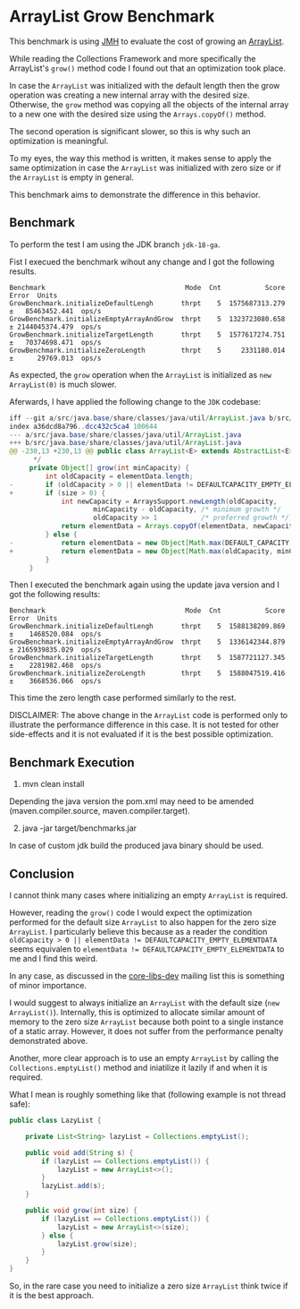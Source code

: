 # ArrayList Grow Benchmark

This benchmark is using [JMH](https://openjdk.org/projects/code-tools/jmh/) to evaluate the cost of growing an [ArrayList](https://docs.oracle.com/en/java/javase/18/docs/api/java.base/java/util/ArrayList.html).

While reading the Collections Framework and more specifically the ArrayList's `grow()` method code I found out that an optimization took place.

In case the `ArrayList` was initialized with the default length then the grow operation was creating a new internal array with the desired size. Otherwise, the `grow` method was copying all the objects of the internal array to a new one with the desired size using the `Arrays.copyOf()` method.

The second operation is significant slower, so this is why such an optimization is meaningful.

To my eyes, the way this method is written,  it makes sense to apply the same optimization in case the `ArrayList` was initialized with zero size or if the `ArrayList` is empty in general.

This benchmark aims to demonstrate the difference in this behavior.

## Benchmark

To perform the test I am using the JDK branch `jdk-18-ga`.

Fist I execued the benchmark wihout any change and I got the following results.

```shell
Benchmark                                   Mode  Cnt           Score            Error  Units
GrowBenchmark.initializeDefaultLengh       thrpt    5  1575687313.279 ±   85463452.441  ops/s
GrowBenchmark.initializeEmptyArrayAndGrow  thrpt    5  1323723080.658 ± 2144045374.479  ops/s
GrowBenchmark.initializeTargetLength       thrpt    5  1577617274.751 ±   70374698.471  ops/s
GrowBenchmark.initializeZeroLength         thrpt    5     2331180.014 ±      29769.013  ops/s
```

As expected, the `grow` operation when the `ArrayList` is initialized as `new ArrayList(0)` is much slower.

Aferwards, I have applied the following change to the `JDK` codebase:

```java
iff --git a/src/java.base/share/classes/java/util/ArrayList.java b/src/java.base/share/classes/java/util/ArrayList.java
index a36dcd8a796..dcc432c5ca4 100644
--- a/src/java.base/share/classes/java/util/ArrayList.java
+++ b/src/java.base/share/classes/java/util/ArrayList.java
@@ -230,13 +230,13 @@ public class ArrayList<E> extends AbstractList<E>
      */
     private Object[] grow(int minCapacity) {
         int oldCapacity = elementData.length;
-        if (oldCapacity > 0 || elementData != DEFAULTCAPACITY_EMPTY_ELEMENTDATA) {
+        if (size > 0) {
             int newCapacity = ArraysSupport.newLength(oldCapacity,
                     minCapacity - oldCapacity, /* minimum growth */
                     oldCapacity >> 1           /* preferred growth */);
             return elementData = Arrays.copyOf(elementData, newCapacity);
         } else {
-            return elementData = new Object[Math.max(DEFAULT_CAPACITY, minCapacity)];
+            return elementData = new Object[Math.max(oldCapacity, minCapacity)];
         }
     }
```

Then I executed the benchmark again using the update java version and I got the following results:

```shell
Benchmark                                   Mode  Cnt           Score            Error  Units
GrowBenchmark.initializeDefaultLengh       thrpt    5  1588138209.869 ±    1468520.084  ops/s
GrowBenchmark.initializeEmptyArrayAndGrow  thrpt    5  1336142344.879 ± 2165939835.029  ops/s
GrowBenchmark.initializeTargetLength       thrpt    5  1587721127.345 ±    2281982.468  ops/s
GrowBenchmark.initializeZeroLength         thrpt    5  1588047519.416 ±    3668536.066  ops/s
```

This time the zero length case performed similarly to the rest.

DISCLAIMER: The above change in the `ArrayList` code is performed only to illustrate the performance difference in this case. It is not tested for other side-effects and it is not evaluated if it is the best possible optimization.

## Benchmark Execution

 1. mvn clean install
 
 Depending the java version the pom.xml may need to be amended (maven.compiler.source, maven.compiler.target).
 
 2. java -jar target/benchmarks.jar
 
 In case of custom jdk build the produced java binary should be used.

## Conclusion

I cannot think many cases where initializing an empty `ArrayList` is required.

However, reading the `grow()` code I would expect the optimization performed for the default size `ArrayList` to also happen for the zero size `ArrayList`. I particularly believe this because as a reader the condition `oldCapacity > 0 || elementData != DEFAULTCAPACITY_EMPTY_ELEMENTDATA` seems equivalen to `elementData != DEFAULTCAPACITY_EMPTY_ELEMENTDATA` to me and I find this weird. 

In any case, as discussed in the [core-libs-dev](https://mail.openjdk.org/pipermail/core-libs-dev/2022-July/092401.html) mailing list this is something of minor importance.

I would suggest to always initialize an `ArrayList` with the default size (`new ArrayList()`). Internally, this is optimized to allocate similar amount of memory to the zero size `ArrayList` because both point to a single instance of a static array. However, it does not suffer from the performance penalty demonstrated above.

Another, more clear approach is to use an empty `ArrayList` by calling the `Collections.emptyList()` method and iniatilize it lazily if and when it is required.

What I mean is roughly something like that (following example is not thread safe):

```java
public class LazyList {

    private List<String> lazyList = Collections.emptyList();

    public void add(String s) {
        if (lazyList == Collections.emptyList()) {
            lazyList = new ArrayList<>();
        }
        lazyList.add(s);
    }

    public void grow(int size) {
        if (lazyList == Collections.emptyList()) {
            lazyList = new ArrayList<>(size);
        } else {
            lazyList.grow(size);
        }
    }
}
```

So, in the rare case you need to initialize a zero size `ArrayList` think twice if it is the best approach.
